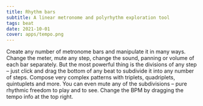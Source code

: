 ```yaml
---
title: Rhythm bars
subtitle: A linear metronome and polyrhythm exploration tool
tags: beat
date: 2021-10-01
cover: apps/tempo.png
---
```


<client-only >
  <metronome-bars />
</client-only >

Create any number of metronome bars and manipulate it in many ways. Change the meter, mute any step, change the sound, panning or volume of each bar separately. But the most powerful thing is the divisions of any step – just click and drag the bottom of any beat to subdivide it into any number of steps. Compose very complex patterns with triplets, quadriplets, quintuplets and more. You can even mute any of the subdivisions – pure rhythmic freedom to play and to see. Change the BPM by dragging the tempo info at the top right.